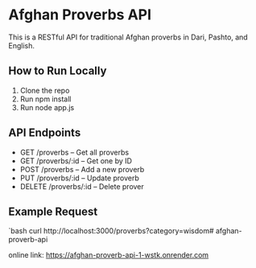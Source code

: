 # Afghan Proverbs API

This is a RESTful API for traditional Afghan proverbs in Dari, Pashto, and English.

## How to Run Locally

1. Clone the repo
2. Run npm install
3. Run node app.js

## API Endpoints

- GET /proverbs – Get all proverbs
- GET /proverbs/:id – Get one by ID
- POST /proverbs – Add a new proverb
- PUT /proverbs/:id – Update proverb
- DELETE /proverbs/:id – Delete prover
## Example Request

`bash
curl http://localhost:3000/proverbs?category=wisdom#   a f g h a n - p r o v e r b - a p i 
 
 

online link:
https://afghan-proverb-api-1-wstk.onrender.com

